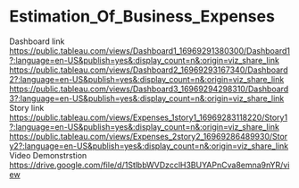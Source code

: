 # Estimation_Of_Business_Expenses
Dashboard link
https://public.tableau.com/views/Dashboard1_16969291380300/Dashboard1?:language=en-US&publish=yes&:display_count=n&:origin=viz_share_link
https://public.tableau.com/views/Dashboard2_16969293167340/Dashboard2?:language=en-US&publish=yes&:display_count=n&:origin=viz_share_link
https://public.tableau.com/views/Dashboard3_16969294298310/Dashboard3?:language=en-US&publish=yes&:display_count=n&:origin=viz_share_link
Story link
https://public.tableau.com/views/Expenses_1story1_16969283118220/Story1?:language=en-US&publish=yes&:display_count=n&:origin=viz_share_link
https://public.tableau.com/views/Expenses_2story2_16969286489930/Story2?:language=en-US&publish=yes&:display_count=n&:origin=viz_share_link
Video Demonstrstion
https://drive.google.com/file/d/1StlbbWVDzcclH3BUYAPnCva8emna9nYR/view
